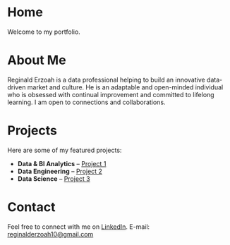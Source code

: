 
# Home <a name="home"></a>
Welcome to my portfolio.

# About Me <a name="about-me"></a>
Reginald Erzoah is a data professional helping to build an innovative data-driven market and culture.
He is an adaptable and open-minded individual who is obsessed with continual improvement and committed to lifelong learning.
I am open to connections and collaborations.


# Projects <a name="projects"></a>
Here are some of my featured projects:
- **Data & BI Analytics** – [Project 1](#)
- **Data Engineering** – [Project 2](#)
- **Data Science** – [Project 3](#)


# Contact <a name="contact"></a>
Feel free to connect with me on [LinkedIn](https://gh.linkedin.com/in/reginald-erzoah).
E-mail: reginalderzoah10@gmail.com

